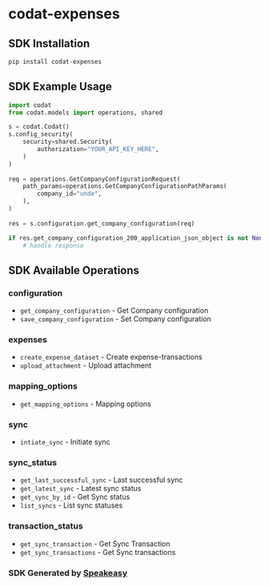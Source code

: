 # codat-expenses

<!-- Start SDK Installation -->
## SDK Installation

```bash
pip install codat-expenses
```
<!-- End SDK Installation -->

## SDK Example Usage
<!-- Start SDK Example Usage -->
```python
import codat
from codat.models import operations, shared

s = codat.Codat()
s.config_security(
    security=shared.Security(
        authorization="YOUR_API_KEY_HERE",
    )
)
   
req = operations.GetCompanyConfigurationRequest(
    path_params=operations.GetCompanyConfigurationPathParams(
        company_id="unde",
    ),
)
    
res = s.configuration.get_company_configuration(req)

if res.get_company_configuration_200_application_json_object is not None:
    # handle response
```
<!-- End SDK Example Usage -->

<!-- Start SDK Available Operations -->
## SDK Available Operations


### configuration

* `get_company_configuration` - Get Company configuration
* `save_company_configuration` - Set Company configuration

### expenses

* `create_expense_dataset` - Create expense-transactions
* `upload_attachment` - Upload attachment

### mapping_options

* `get_mapping_options` - Mapping options

### sync

* `intiate_sync` - Initiate sync

### sync_status

* `get_last_successful_sync` - Last successful sync
* `get_latest_sync` - Latest sync status
* `get_sync_by_id` - Get Sync status
* `list_syncs` - List sync statuses

### transaction_status

* `get_sync_transaction` - Get Sync Transaction
* `get_sync_transactions` - Get Sync transactions
<!-- End SDK Available Operations -->

### SDK Generated by [Speakeasy](https://docs.speakeasyapi.dev/docs/using-speakeasy/client-sdks)
